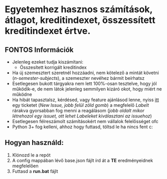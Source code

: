 # Egyetemhez hasznos számítások, átlagot, kreditindexet, összessített kreditindexet értve.
## FONTOS Információk
- Jelenleg ezeket tudja kiszámítani:
   - Összesített korrigált kreditindex
- Ha új szemesztert szeretnél hozzáadni, nem kötelező a mintát követni (*n-semester-subjects*), a szemeszter nevéhez bármit beírhatsz
- Esetlegesen bukott tárgyakra nem lett 100%-osan tesztelve, hogy jól működik-e, de nem látok jelenleg semmilyen kizáró okot, hogy miért ne működne
- Ha hibát tapasztalsz, kérdésed, vagy feature ajánlásod lenne, nyiss [itt](https://github.com/srchd/uni-calculations/issues) egy ticketet (*New Issue, jobb felül zöld gomb*) a megfelelő *Labelt* rárakva gyorsabban fog menni a reagálásom (*jobb oldalt mikor létrehozol egy issuet, ott lehet Labeleket kiválasztani az issuehoz*)
- Esetlegesen félreszámolt számításokért nem vállalok felelősséget ofc
- Python 3+ fog kelleni, ahhoz hogy futtasd, töltsd le ha nincs fent c:
## Hogyan használd:
1. Klónozd le a repót
2. A config mappában lévő base.json fájlt írd át a **TE** eredményeidnek megfelelően
3. Futtasd a **run.bat** fájlt
